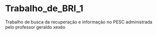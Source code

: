 # Trabalho_de_BRI_1
Trabalho de busca da recuperação e informação no PESC administrada  pelo professor geraldo xexéo
